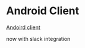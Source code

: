 # Android Client
[Andoird client](https://github.com/matDobek/geoMMO_android)

now with slack integration
